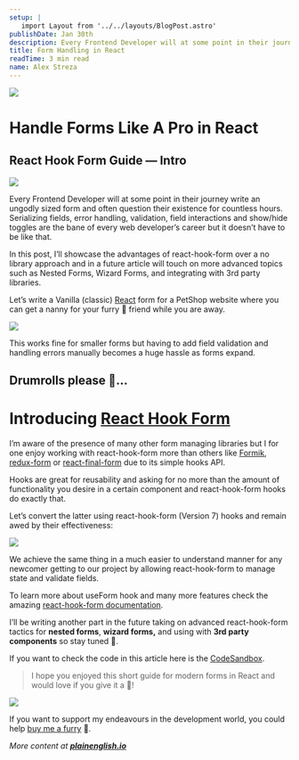 ```yaml
---
setup: |
   import Layout from '../../layouts/BlogPost.astro'
publishDate: Jan 30th
description: Every Frontend Developer will at some point in their journey write an ungodly sized form and often question their existence for countless hours. Serializing fields, error handling, validation, field…
title: Form Handling in React
readTime: 3 min read
name: Alex Streza
---
```

![](https://miro.medium.com/max/1400/0*hDpM-JD1QbJ_u-JU)

Handle Forms Like A Pro in React
================================

React Hook Form Guide — Intro
-----------------------------

![](https://miro.medium.com/max/1154/0*VLNo4knW1GOmcr8s.png)

Every Frontend Developer will at some point in their journey write an ungodly sized form and often question their existence for countless hours. Serializing fields, error handling, validation, field interactions and show/hide toggles are the bane of every web developer’s career but it doesn’t have to be like that.

In this post, I’ll showcase the advantages of react-hook-form over a no library approach and in a future article will touch on more advanced topics such as Nested Forms, Wizard Forms, and integrating with 3rd party libraries.

Let’s write a Vanilla (classic) [React](https://reactjs.org/) form for a PetShop website where you can get a nanny for your furry 🐶 friend while you are away.

![](https://miro.medium.com/max/1400/1*5IKA4AzxO37WT588Tw-_tA.png)

This works fine for smaller forms but having to add field validation and handling errors manually becomes a huge hassle as forms expand.

Drumrolls please 🥁…
--------------------

Introducing [React Hook Form](https://react-hook-form.com/)
===========================================================

I’m aware of the presence of many other form managing libraries but I for one enjoy working with react-hook-form more than others like [Formik](https://formik.org/), [redux-form](https://redux-form.com/) or [react-final-form](https://final-form.org/react) due to its simple hooks API.

Hooks are great for reusability and asking for no more than the amount of functionality you desire in a certain component and react-hook-form hooks do exactly that.

Let’s convert the latter using react-hook-form (Version 7) hooks and remain awed by their effectiveness:

![](https://miro.medium.com/max/1400/1*28n5KI6hb0X6kU6TGpwJng.png)

We achieve the same thing in a much easier to understand manner for any newcomer getting to our project by allowing react-hook-form to manage state and validate fields.

To learn more about useForm hook and many more features check the amazing [react-hook-form documentation](https://react-hook-form.com/api/useform/).

I’ll be writing another part in the future taking on advanced react-hook-form tactics for **nested forms**, **wizard forms,** and using with **3rd party components** so stay tuned 🚀.

If you want to check the code in this article here is the [CodeSandbox](https://codesandbox.io/s/react-hook-form-hjb5w?file=/src/App.js).

> I hope you enjoyed this short guide for modern forms in React and would love if you give it a 🦄!

![](https://miro.medium.com/max/1400/0*O349aOSfdcLrrqyt.jpg)

If you want to support my endeavours in the development world, you could help [buy me a furry](https://www.buymeacoffee.com/snappy.guy) 🐶.

_More content at_ [**_plainenglish.io_**](http://plainenglish.io/)